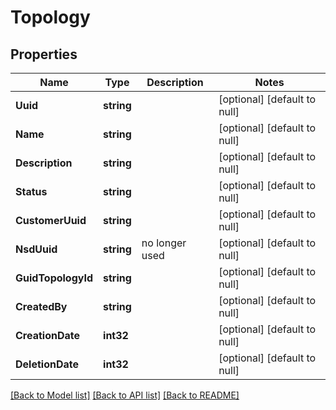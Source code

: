 # Topology

## Properties
Name | Type | Description | Notes
------------ | ------------- | ------------- | -------------
**Uuid** | **string** |  | [optional] [default to null]
**Name** | **string** |  | [optional] [default to null]
**Description** | **string** |  | [optional] [default to null]
**Status** | **string** |  | [optional] [default to null]
**CustomerUuid** | **string** |  | [optional] [default to null]
**NsdUuid** | **string** | no longer used | [optional] [default to null]
**GuidTopologyId** | **string** |  | [optional] [default to null]
**CreatedBy** | **string** |  | [optional] [default to null]
**CreationDate** | **int32** |  | [optional] [default to null]
**DeletionDate** | **int32** |  | [optional] [default to null]

[[Back to Model list]](../README.md#documentation-for-models) [[Back to API list]](../README.md#documentation-for-api-endpoints) [[Back to README]](../README.md)


